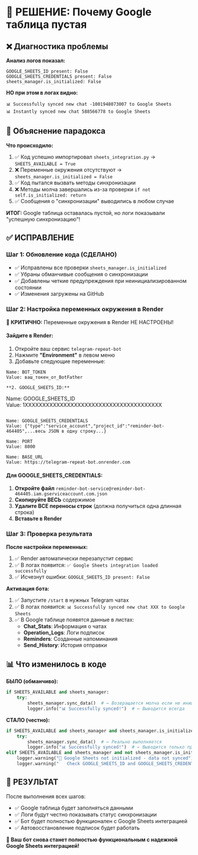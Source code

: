 # 🚨 РЕШЕНИЕ: Почему Google таблица пустая

## ❌ Диагностика проблемы

**Анализ логов показал:**
```
GOOGLE_SHEETS_ID present: False
GOOGLE_SHEETS_CREDENTIALS present: False  
sheets_manager.is_initialized: False
```

**НО при этом в логах видно:**
```
📊 Successfully synced new chat -1001948073007 to Google Sheets
📊 Instantly synced new chat 588566778 to Google Sheets
```

## 🤔 Объяснение парадокса

**Что происходило:**
1. ✅ Код успешно импортировал `sheets_integration.py` → `SHEETS_AVAILABLE = True`
2. ❌ Переменные окружения отсутствуют → `sheets_manager.is_initialized = False`  
3. ✅ Код пытался вызвать методы синхронизации
4. ❌ Методы молча завершались из-за проверки `if not self.is_initialized: return`
5. ✅ Сообщения о "синхронизации" выводились в любом случае

**ИТОГ:** Google таблица оставалась пустой, но логи показывали "успешную синхронизацию"!

## ✅ ИСПРАВЛЕНИЕ

### Шаг 1: Обновление кода (СДЕЛАНО)
- ✅ Исправлены все проверки `sheets_manager.is_initialized` 
- ✅ Убраны обманчивые сообщения о синхронизации
- ✅ Добавлены четкие предупреждения при неинициализированном состоянии
- ✅ Изменения загружены на GitHub

### Шаг 2: Настройка переменных окружения в Render

**🔴 КРИТИЧНО:** Переменные окружения в Render НЕ НАСТРОЕНЫ!

#### Зайдите в Render:
1. Откройте ваш сервис `telegram-repeat-bot` 
2. Нажмите **"Environment"** в левом меню
3. Добавьте следующие переменные:

```
Name: BOT_TOKEN
Value: ваш_токен_от_BotFather

**2. GOOGLE_SHEETS_ID:**
```
Name: GOOGLE_SHEETS_ID  
Value: 1XXXXXXXXXXXXXXXXXXXXXXXXXXXXXXXXXXXXXXX
```

Name: GOOGLE_SHEETS_CREDENTIALS
Value: {"type":"service_account","project_id":"reminder-bot-464405",...весь JSON в одну строку...}

Name: PORT
Value: 8000

Name: BASE_URL
Value: https://telegram-repeat-bot.onrender.com
```

#### Для GOOGLE_SHEETS_CREDENTIALS:
1. **Откройте файл** `reminder-bot-service@reminder-bot-464405.iam.gserviceaccount.com.json`
2. **Скопируйте ВЕСЬ** содержимое 
3. **Удалите ВСЕ переносы строк** (должна получиться одна длинная строка)
4. **Вставьте в Render**

### Шаг 3: Проверка результата

**После настройки переменных:**
1. ✅ Render автоматически перезапустит сервис
2. ✅ В логах появится: `✅ Google Sheets integration loaded successfully`
3. ✅ Исчезнут ошибки: `GOOGLE_SHEETS_ID present: False`

**Активация бота:**
1. ✅ Запустите `/start` в нужных Telegram чатах
2. ✅ В логах появится: `📊 Successfully synced new chat XXX to Google Sheets`
3. ✅ В Google таблице появятся данные в листах:
   - **Chat_Stats**: Информация о чатах
   - **Operation_Logs**: Логи подписок
   - **Reminders**: Созданные напоминания
   - **Send_History**: История отправки

## 📊 Что изменилось в коде

**БЫЛО (обманчиво):**
```python
if SHEETS_AVAILABLE and sheets_manager:
    try:
        sheets_manager.sync_data()  # ← Возвращается молча если не инициализирован
        logger.info("📊 Successfully synced!")  # ← Выводится всегда
```

**СТАЛО (честно):**
```python
if SHEETS_AVAILABLE and sheets_manager and sheets_manager.is_initialized:
    try:
        sheets_manager.sync_data()  # ← Реально выполняется
        logger.info("📊 Successfully synced!")  # ← Выводится только при успехе
elif SHEETS_AVAILABLE and sheets_manager and not sheets_manager.is_initialized:
    logger.warning("📵 Google Sheets not initialized - data not synced")
    logger.warning("   Check GOOGLE_SHEETS_ID and GOOGLE_SHEETS_CREDENTIALS")
```

## 🎯 РЕЗУЛЬТАТ

После выполнения всех шагов:
- ✅ Google таблица будет заполняться данными
- ✅ Логи будут честно показывать статус синхронизации
- ✅ Бот будет полностью функционален с Google Sheets интеграцией
- ✅ Автовосстановление подписок будет работать

**🤖 Ваш бот снова станет полностью функциональным с надежной Google Sheets интеграцией!** 